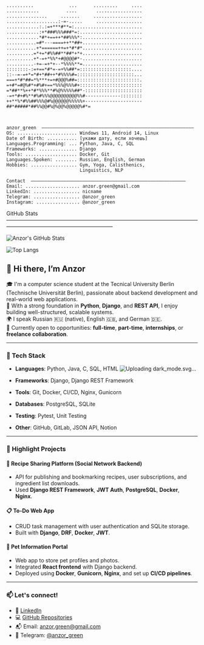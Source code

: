 
```

..........             ...      .........     ....
............          ....       .................
...............     .......     ..................
...................:-=-.....     .................
............:.:=+***#**=:.........................
............:+*###%%%###*=:.......................
............*#*+==++*##%%%*:......................
...........=#*---====++**##+......................
...........+*======++=+*#*#*......................
..........=*+=*#%%##**##*+*+......................
..........+*-=+*%%*+#@@@@#*-......................
..........-+=-=+*+--*%%%%**=......................
::::::::-:=+==*#*=-=+%%##*=:::::::::::::::::::....
::--=-=+*=*#+*##++*#%%%%#=:::::::::::::::::::::...
===+*#*##=*%***+=+#@@@%##=:::::::::::::::::::::::.
=+#*=#@%#*+#%#+==*%%%@%%%#+:::::::::::::::::::::::
=*##**%++*#*%%%**#%@%%%%%##*-:::::::::::::::::::::
-=+*#+#%**#%#%%%@@@@@@@@@@%%#-------------::::::::
++**%*#%%##%%%@#%@@@@@@%%%%%+---------------------
##*#####*##%%@@#%@%@@%@@@@@%#*=



anzor_green  ————————————————————————————————————————————————————————
OS: ...................... Windows 11, Android 14, Linux
Date of Birth: ........... [укажи дату, если хочешь]
Languages.Programming: ... Python, Java, C, SQL
Frameworks: .............. Django
Tools: ................... Docker, Git
Languages.Spoken: ........ Russian, English, German
Hobbies: ................. Gym, Yoga, Calisthenics,
                           Linguistics, NLP

Contact  —————————————————————————————————————————————————————————
Email: .................... anzor.green@gmail.com
LinkedIn: ................. nicname
Telegram: ................. @anzor_green
Instagram: ................ @anzor_green

```

GitHub Stats  ————————————————————————————————————————————————————————

![Anzor's GitHub Stats](https://github-readme-stats.vercel.app/api?username=anzorgreen&show_icons=true&theme=tokyonight&hide=issues&count_private=true)

![Top Langs](https://github-readme-stats.vercel.app/api/top-langs/?username=anzorgreen&layout=compact&theme=tokyonight)









## 👋 Hi there, I’m Anzor

🎓 I'm a computer science student at the Tecnical University Berlin (Technische Universität Berlin), passionate about backend development and real-world web applications.  
🧠 With a strong foundation in **Python**, **Django**, and **REST API**, I enjoy building well-structured, scalable systems.  
🌍 I speak Russian 🇷🇺 (native), English 🇬🇧, and German 🇩🇪.  
🌱 Currently open to opportunities: **full-time**, **part-time**, **internships**, or **freelance collaboration**.  

---

### 🔧 Tech Stack

- **Languages**: Python, Java, C, SQL, HTML  ![Uploading dark_mode.svg…]()

- **Frameworks**: Django, Django REST Framework  
- **Tools**: Git, Docker, CI/CD, Nginx, Gunicorn  
- **Databases**: PostgreSQL, SQLite  
- **Testing**: Pytest, Unit Testing  
- **Other**: GitHub, GitLab, JSON API, Notion  

---

### 🚀 Highlight Projects

#### 🧁 Recipe Sharing Platform (Social Network Backend)
- API for publishing and bookmarking recipes, user subscriptions, and ingredient list downloads.
- Used **Django REST Framework**, **JWT Auth**, **PostgreSQL**, **Docker**, **Nginx**.

#### 📋 To-Do Web App
- CRUD task management with user authentication and SQLite storage.
- Built with **Django**, **DRF**, **Docker**, **JWT**.

#### 🐾 Pet Information Portal
- Web app to store pet profiles and photos.
- Integrated **React frontend** with Django backend.
- Deployed using **Docker**, **Gunicorn**, **Nginx**, and set up **CI/CD pipelines**.

---

### 📫 Let's connect!

- 🔗 [LinkedIn](https://www.linkedin.com/in/anzor-kvachantiradze-b4308a248/)
- 💻 [GitHub Repositories](https://github.com/anzorgreen?tab=repositories)
- 📬 Email: anzor.green@gmail.com  
- 💬 Telegram: [@anzor_green](https://t.me/anzor_green)

